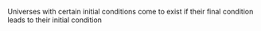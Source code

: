 Universes with certain initial conditions come to exist if their final condition leads to their initial condition